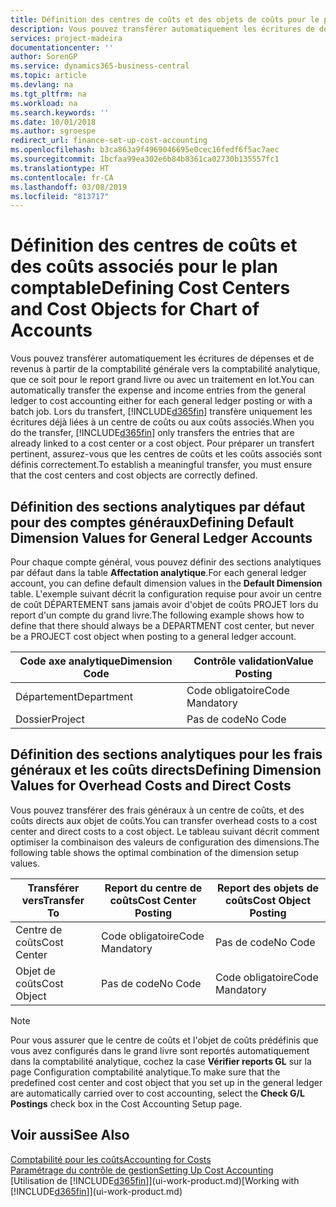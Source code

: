 ```yaml
---
title: Définition des centres de coûts et des objets de coûts pour le plan comptable | Microsoft Docs
description: Vous pouvez transférer automatiquement les écritures de dépenses et de revenus à partir de la comptabilité générale vers la comptabilité analytique, que ce soit pour le report grand livre ou avec un traitement en lot. Lors du transfert, le système transfère uniquement les écritures déjà liées à un centre de coûts ou à un objet de coûts. Pour préparer un transfert pertinent, assurez-vous que les centres de coûts et les coûts associés sont définis correctement.
services: project-madeira
documentationcenter: ''
author: SorenGP
ms.service: dynamics365-business-central
ms.topic: article
ms.devlang: na
ms.tgt_pltfrm: na
ms.workload: na
ms.search.keywords: ''
ms.date: 10/01/2018
ms.author: sgroespe
redirect_url: finance-set-up-cost-accounting
ms.openlocfilehash: b3ca863a9f4969046695e0cec16fedf6f5ac7aec
ms.sourcegitcommit: 1bcfaa99ea302e6b84b8361ca02730b135557fc1
ms.translationtype: HT
ms.contentlocale: fr-CA
ms.lasthandoff: 03/08/2019
ms.locfileid: "813717"
---
```

# <a name="defining-cost-centers-and-cost-objects-for-chart-of-accounts"></a><span data-ttu-id="7688e-105">Définition des centres de coûts et des coûts associés pour le plan comptable</span><span class="sxs-lookup"><span data-stu-id="7688e-105">Defining Cost Centers and Cost Objects for Chart of Accounts</span></span>
<span data-ttu-id="7688e-106">Vous pouvez transférer automatiquement les écritures de dépenses et de revenus à partir de la comptabilité générale vers la comptabilité analytique, que ce soit pour le report grand livre ou avec un traitement en lot.</span><span class="sxs-lookup"><span data-stu-id="7688e-106">You can automatically transfer the expense and income entries from the general ledger to cost accounting either for each general ledger posting or with a batch job.</span></span> <span data-ttu-id="7688e-107">Lors du transfert, [!INCLUDE[d365fin](includes/d365fin_md.md)] transfère uniquement les écritures déjà liées à un centre de coûts ou aux coûts associés.</span><span class="sxs-lookup"><span data-stu-id="7688e-107">When you do the transfer, [!INCLUDE[d365fin](includes/d365fin_md.md)] only transfers the entries that are already linked to a cost center or a cost object.</span></span> <span data-ttu-id="7688e-108">Pour préparer un transfert pertinent, assurez-vous que les centres de coûts et les coûts associés sont définis correctement.</span><span class="sxs-lookup"><span data-stu-id="7688e-108">To establish a meaningful transfer, you must ensure that the cost centers and cost objects are correctly defined.</span></span>  

## <a name="defining-default-dimension-values-for-general-ledger-accounts"></a><span data-ttu-id="7688e-109">Définition des sections analytiques par défaut pour des comptes généraux</span><span class="sxs-lookup"><span data-stu-id="7688e-109">Defining Default Dimension Values for General Ledger Accounts</span></span>  
<span data-ttu-id="7688e-110">Pour chaque compte général, vous pouvez définir des sections analytiques par défaut dans la table **Affectation analytique**.</span><span class="sxs-lookup"><span data-stu-id="7688e-110">For each general ledger account, you can define default dimension values in the **Default Dimension** table.</span></span> <span data-ttu-id="7688e-111">L'exemple suivant décrit la configuration requise pour avoir un centre de coût DÉPARTEMENT sans jamais avoir d'objet de coûts PROJET lors du report d'un compte du grand livre.</span><span class="sxs-lookup"><span data-stu-id="7688e-111">The following example shows how to define that there should always be a DEPARTMENT cost center, but never be a PROJECT cost object when posting to a general ledger account.</span></span>  

|<span data-ttu-id="7688e-112">**Code axe analytique**</span><span class="sxs-lookup"><span data-stu-id="7688e-112">**Dimension Code**</span></span>|<span data-ttu-id="7688e-113">**Contrôle validation**</span><span class="sxs-lookup"><span data-stu-id="7688e-113">**Value Posting**</span></span>|  
|------------------------------------------|-----------------------------------------|  
|<span data-ttu-id="7688e-114">Département</span><span class="sxs-lookup"><span data-stu-id="7688e-114">Department</span></span>|<span data-ttu-id="7688e-115">Code obligatoire</span><span class="sxs-lookup"><span data-stu-id="7688e-115">Code Mandatory</span></span>|  
|<span data-ttu-id="7688e-116">Dossier</span><span class="sxs-lookup"><span data-stu-id="7688e-116">Project</span></span>|<span data-ttu-id="7688e-117">Pas de code</span><span class="sxs-lookup"><span data-stu-id="7688e-117">No Code</span></span>|  

## <a name="defining-dimension-values-for-overhead-costs-and-direct-costs"></a><span data-ttu-id="7688e-118">Définition des sections analytiques pour les frais généraux et les coûts directs</span><span class="sxs-lookup"><span data-stu-id="7688e-118">Defining Dimension Values for Overhead Costs and Direct Costs</span></span>  
 <span data-ttu-id="7688e-119">Vous pouvez transférer des frais généraux à un centre de coûts, et des coûts directs aux objet de coûts.</span><span class="sxs-lookup"><span data-stu-id="7688e-119">You can transfer overhead costs to a cost center and direct costs to a cost object.</span></span> <span data-ttu-id="7688e-120">Le tableau suivant décrit comment optimiser la combinaison des valeurs de configuration des dimensions.</span><span class="sxs-lookup"><span data-stu-id="7688e-120">The following table shows the optimal combination of the dimension setup values.</span></span>  

|<span data-ttu-id="7688e-121">Transférer vers</span><span class="sxs-lookup"><span data-stu-id="7688e-121">Transfer To</span></span>|<span data-ttu-id="7688e-122">Report du centre de coûts</span><span class="sxs-lookup"><span data-stu-id="7688e-122">Cost Center Posting</span></span>|<span data-ttu-id="7688e-123">Report des objets de coûts</span><span class="sxs-lookup"><span data-stu-id="7688e-123">Cost Object Posting</span></span>|  
|-----------------|-------------------------|-------------------------|  
|<span data-ttu-id="7688e-124">Centre de coûts</span><span class="sxs-lookup"><span data-stu-id="7688e-124">Cost Center</span></span>|<span data-ttu-id="7688e-125">Code obligatoire</span><span class="sxs-lookup"><span data-stu-id="7688e-125">Code Mandatory</span></span>|<span data-ttu-id="7688e-126">Pas de code</span><span class="sxs-lookup"><span data-stu-id="7688e-126">No Code</span></span>|  
|<span data-ttu-id="7688e-127">Objet de coûts</span><span class="sxs-lookup"><span data-stu-id="7688e-127">Cost Object</span></span>|<span data-ttu-id="7688e-128">Pas de code</span><span class="sxs-lookup"><span data-stu-id="7688e-128">No Code</span></span>|<span data-ttu-id="7688e-129">Code obligatoire</span><span class="sxs-lookup"><span data-stu-id="7688e-129">Code Mandatory</span></span>|  

> [!NOTE]  
>  <span data-ttu-id="7688e-130">Pour vous assurer que le centre de coûts et l'objet de coûts prédéfinis que vous avez configurés dans le grand livre sont reportés automatiquement dans la comptabilité analytique, cochez la case **Vérifier reports GL** sur la page Configuration comptabilité analytique.</span><span class="sxs-lookup"><span data-stu-id="7688e-130">To make sure that the predefined cost center and cost object that you set up in the general ledger are automatically carried over to cost accounting, select the **Check G/L Postings** check box in the Cost Accounting Setup page.</span></span>  

## <a name="see-also"></a><span data-ttu-id="7688e-131">Voir aussi</span><span class="sxs-lookup"><span data-stu-id="7688e-131">See Also</span></span>  
[<span data-ttu-id="7688e-132">Comptabilité pour les coûts</span><span class="sxs-lookup"><span data-stu-id="7688e-132">Accounting for Costs</span></span>](finance-manage-cost-accounting.md)  
[<span data-ttu-id="7688e-133">Paramétrage du contrôle de gestion</span><span class="sxs-lookup"><span data-stu-id="7688e-133">Setting Up Cost Accounting</span></span>](finance-set-up-cost-accounting.md)  
<span data-ttu-id="7688e-134">[Utilisation de [!INCLUDE[d365fin](includes/d365fin_md.md)]](ui-work-product.md)</span><span class="sxs-lookup"><span data-stu-id="7688e-134">[Working with [!INCLUDE[d365fin](includes/d365fin_md.md)]](ui-work-product.md)</span></span>
